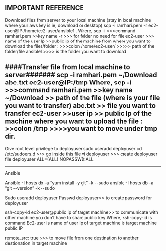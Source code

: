 IMPORTANT REFERENCE
-
Download files from server to your local machine (stay in local machine where your aws key is ie, download or desktop)
scp -i ramhari.pem -r ec2-user@IP:/home/ec2-user/ansible1 .
Where,
scp -i >>>command
ramhari.pem >>key name
 -r >>> for folder no need for file
 ec2-user >>> name of the user
Ip >>public ip of the machine from where you want to download the files/folder
: >>>colon
/home/ec2-user/   >>>>> path of the folder/file
ansible1 >>>> is the folder you want to download



####Transfer file from local machine to server#######
scp -i ramhari.pem ~/Download abc.txt ec2-user@IP:/tmp
Where,
scp -i >>>command
ramhari.pem >>key name
~/Download >> path of the file (where is your file you want to transfer)
abc.txt >> file you want to transfer
ec2-user >>user
ip >> public Ip of the machine where you want to upload the file
: >>colon
/tmp >>>>you want to move under tmp dir.
------------------------------------------------------------------------------------------------------

Give root level privilege to deployuser
sudo useradd deployuser
cd /etc/sudoers.d >>>  go inside this file
vi deployuser >>> create deployuser file 
deployuser    ALL=(ALL)    NOPASSWD:ALL

------------------------------------------------------------------------------------------------------
Ansible

Ansible -I hosts db -a “yum install -y git” -k --sudo
ansible -I hosts db -a “git --version” -k --sudo

Sudo useradd deployuser
Passwd deployuser>> to create password for deployuser

ssh-copy-id ec2-user@public ip of target machine>> to communicate with other machine you don’t have to share public key
Where,
ssh-copy-id is command 
Ec2-user is name of user
Ip of target machine is target machine public IP


remote_src: true >>> to move file from one destination to another destionation in target machine
